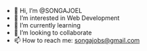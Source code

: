 - 👋 Hi, I’m @SONGAJOEL
- 👀 I’m interested in Web Development
- 🌱 I’m currently learning 
- 💞️ I’m looking to collaborate 
- 📫 How to reach me: songajobs@gmail.com

<!---
SONGAJOEL/SONGAJOEL is a ✨ special ✨ repository because its `README.md` (this file) appears on your GitHub profile.
You can click the Preview link to take a look at your changes.
--->
